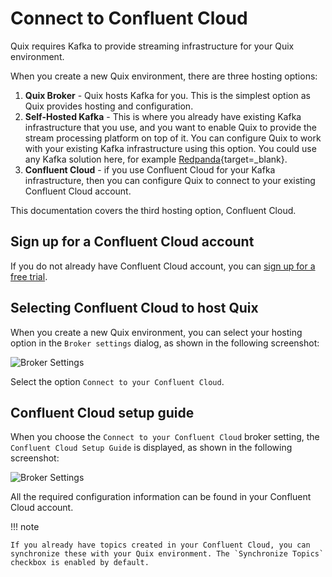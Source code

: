 # Connect to Confluent Cloud

Quix requires Kafka to provide streaming infrastructure for your Quix environment. 

When you create a new Quix environment, there are three hosting options:

1. **Quix Broker** - Quix hosts Kafka for you. This is the simplest option as Quix provides hosting and configuration.
2. **Self-Hosted Kafka** - This is where you already have existing Kafka infrastructure that you use, and you want to enable Quix to provide the stream processing platform on top of it. You can configure Quix to work with your existing Kafka infrastructure using this option. You could use any Kafka solution here, for example [Redpanda](https://redpanda.com/){target=_blank}.
3. **Confluent Cloud** - if you use Confluent Cloud for your Kafka infrastructure, then you can configure Quix to connect to your existing Confluent Cloud account.

This documentation covers the third hosting option, Confluent Cloud. 

## Sign up for a Confluent Cloud account

If you do not already have Confluent Cloud account, you can [sign up for a free trial](https://www.confluent.io/confluent-cloud/tryfree/).

## Selecting Confluent Cloud to host Quix

When you create a new Quix environment, you can select your hosting option in the `Broker settings` dialog, as shown in the following screenshot:

![Broker Settings](../images/integrations/confluent/confluent-broker-settings.png)

Select the option `Connect to your Confluent Cloud`. 

## Confluent Cloud setup guide

When you choose the `Connect to your Confluent Cloud` broker setting, the `Confluent Cloud Setup Guide` is displayed, as shown in the following screenshot:

![Broker Settings](../images/integrations/confluent/confluent-cloud-setup.png)

All the required configuration information can be found in your Confluent Cloud account. 

!!! note

    If you already have topics created in your Confluent Cloud, you can synchronize these with your Quix environment. The `Synchronize Topics` checkbox is enabled by default.
